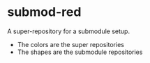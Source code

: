 # submod-red
A super-repository for a submodule setup.

* The colors are the super repositories
* The shapes are the submodule repositories

